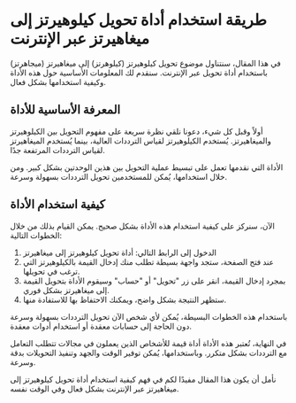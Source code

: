 طريقة استخدام أداة تحويل كيلوهيرتز إلى ميغاهيرتز عبر الإنترنت
=============================================================

في هذا المقال، سنتناول موضوع تحويل كيلوهيرتز (كيلوهرتز) إلى ميغاهيرتز (ميجاهرتز) باستخدام أداة تحويل عبر الإنترنت. سنقدم لك المعلومات الأساسية حول هذه الأداة وكيفية استخدامها بشكل فعال.

المعرفة الأساسية للأداة
-----------------------

أولاً وقبل كل شيء، دعونا نلقي نظرة سريعة على مفهوم التحويل بين الكيلوهيرتز والميغاهيرتز. يُستخدم الكيلوهيرتز لقياس الترددات العالية، بينما يُستخدم الميغاهيرتز لقياس الترددات المرتفعة جدًا.

الأداة التي نقدمها تعمل على تبسيط عملية التحويل بين هذين الوحدتين بشكل كبير. ومن خلال استخدامها، يُمكن للمستخدمين تحويل الترددات بسهولة وسرعة.

كيفية استخدام الأداة
--------------------

الآن، سنركز على كيفية استخدام هذه الأداة بشكل صحيح. يمكن القيام بذلك من خلال الخطوات التالية:

1. الدخول إلى الرابط التالي: أداة تحويل كيلوهيرتز إلى ميغاهيرتز
2. عند فتح الصفحة، ستجد واجهة بسيطة تطلب منك إدخال القيمة بالكيلوهيرتز التي ترغب في تحويلها.
3. بمجرد إدخال القيمة، انقر على زر "تحويل" أو "حساب" وسيقوم الأداة بتحويل القيمة إلى ميغاهيرتز بشكل فوري.
4. ستظهر النتيجة بشكل واضح، ويمكنك الاحتفاظ بها للاستفادة منها.

باستخدام هذه الخطوات البسيطة، يُمكن لأي شخص الآن تحويل الترددات بسهولة وسرعة دون الحاجة إلى حسابات معقدة أو استخدام أدوات معقدة.

في النهاية، تُعتبر هذه الأداة أداة قيمة للأشخاص الذين يعملون في مجالات تتطلب التعامل مع الترددات بشكل متكرر. وباستخدامها، يُمكن توفير الوقت والجهد وتنفيذ التحويلات بدقة وسرعة.

نأمل أن يكون هذا المقال مفيدًا لكم في فهم كيفية استخدام أداة تحويل كيلوهيرتز إلى ميغاهيرتز عبر الإنترنت بشكل فعال وفي الوقت نفسه.